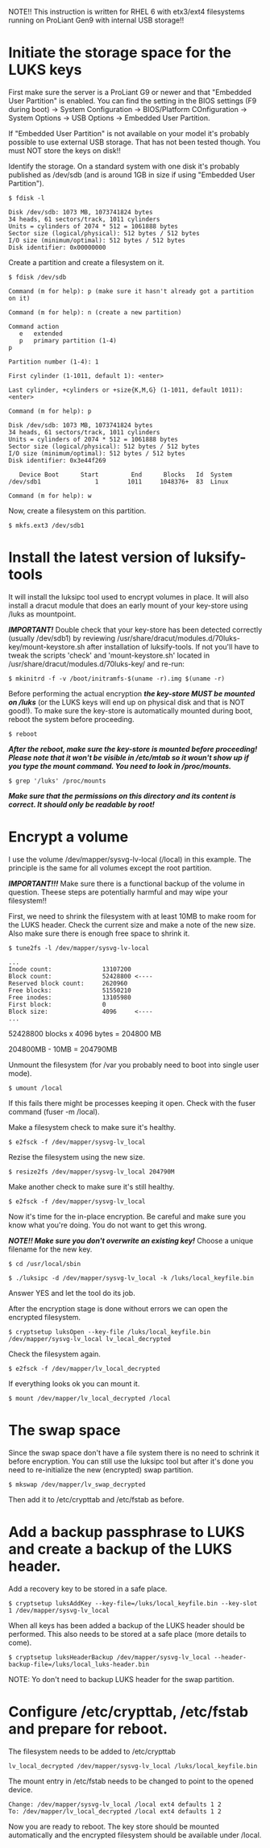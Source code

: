 NOTE!! This instruction is written for RHEL 6 with etx3/ext4 filesystems running on ProLiant Gen9 with internal USB storage!!

# Initiate the storage space for the LUKS keys

First make sure the server is a ProLiant G9 or newer and that "Embedded User Partition" is enabled. You can find the setting in the BIOS settings (F9 during boot) -> System Configuration -> BIOS/Platform COnfiguration -> System Options -> USB Options -> Embedded User Partition.

If "Embedded User Partition" is not available on your model it's probably possible to use external USB storage. That has not been tested though. You must NOT store the keys on disk!!

Identify the storage. On a standard system with one disk it's probably published as /dev/sdb (and is around 1GB in size if using "Embedded User Partition").

```
$ fdisk -l

Disk /dev/sdb: 1073 MB, 1073741824 bytes
34 heads, 61 sectors/track, 1011 cylinders
Units = cylinders of 2074 * 512 = 1061888 bytes
Sector size (logical/physical): 512 bytes / 512 bytes
I/O size (minimum/optimal): 512 bytes / 512 bytes
Disk identifier: 0x00000000
```

Create a partition and create a filesystem on it.

```
$ fdisk /dev/sdb

Command (m for help): p (make sure it hasn't already got a partition on it)

Command (m for help): n (create a new partition)

Command action
   e   extended
   p   primary partition (1-4)
p

Partition number (1-4): 1

First cylinder (1-1011, default 1): <enter>

Last cylinder, +cylinders or +size{K,M,G} (1-1011, default 1011): <enter>

Command (m for help): p

Disk /dev/sdb: 1073 MB, 1073741824 bytes
34 heads, 61 sectors/track, 1011 cylinders
Units = cylinders of 2074 * 512 = 1061888 bytes
Sector size (logical/physical): 512 bytes / 512 bytes
I/O size (minimum/optimal): 512 bytes / 512 bytes
Disk identifier: 0x3e44f269

   Device Boot      Start         End      Blocks   Id  System
/dev/sdb1               1        1011     1048376+  83  Linux

Command (m for help): w
```

Now, create a filesystem on this partition.

```
$ mkfs.ext3 /dev/sdb1
```

# Install the latest version of luksify-tools

It will install the luksipc tool used to encrypt volumes in place. It will also install a dracut module that does an early mount of your key-store using /luks as mountpoint.

***IMPORTANT!*** Double check that your key-store has been detected correctly (usually /dev/sdb1) by reviewing /usr/share/dracut/modules.d/70luks-key/mount-keystore.sh after installation of luksify-tools. If not you'll have to tweak the scripts 'check' and 'mount-keystore.sh' located in /usr/share/dracut/modules.d/70luks-key/ and re-run:

```
$ mkinitrd -f -v /boot/initramfs-$(uname -r).img $(uname -r)
```

Before performing the actual encryption ***the key-store MUST be mounted on /luks*** (or the LUKS keys will end up on physical disk and that is NOT good!). To make sure the key-store is automatically mounted during boot, reboot the system before proceeding.

```
$ reboot
```

***After the reboot, make sure the key-store is mounted before proceeding! Please note that it won't be visible in /etc/mtab so it woun't show up if you type the mount command. You need to look in /proc/mounts.***

```
$ grep '/luks' /proc/mounts
```

***Make sure that the permissions on this directory and its content is correct. It should only be readable by root!***

# Encrypt a volume

I use the volume /dev/mapper/sysvg-lv-local (/local) in this example. The principle is the same for all volumes except the root partition.

***IMPORTANT!!!*** Make sure there is a functional backup of the volume in question. Theese steps are potentially harmful and may wipe your filesystem!!

First, we need to shrink the filesystem with at least 10MB to make room for the LUKS header. Check the current size and make a note of the new size. Also make sure there is enough free space to shrink it.

```
$ tune2fs -l /dev/mapper/sysvg-lv-local

...
Inode count:              13107200
Block count:              52428800 <----
Reserved block count:     2620960
Free blocks:              51550210
Free inodes:              13105980
First block:              0
Block size:               4096     <----
...
```

52428800 blocks x 4096 bytes = 204800 MB

204800MB - 10MB = 204790MB

Unmount the filesystem (for /var you probably need to boot into single user mode).

```
$ umount /local
```

If this fails there might be processes keeping it open. Check with the fuser command (fuser -m /local).

Make a filesystem check to make sure it's healthy.

```
$ e2fsck -f /dev/mapper/sysvg-lv_local
```

Rezise the filesystem using the new size.

```
$ resize2fs /dev/mapper/sysvg-lv_local 204790M
```

Make another check to make sure it's still healthy.

```
$ e2fsck -f /dev/mapper/sysvg-lv_local
```

Now it's time for the in-place encryption. Be careful and make sure you know what you're doing. You do not want to get this wrong.

***NOTE!! Make sure you don't overwrite an existing key!*** Choose a unique filename for the new key.

```
$ cd /usr/local/sbin

$ ./luksipc -d /dev/mapper/sysvg-lv_local -k /luks/local_keyfile.bin
```

Answer YES and let the tool do its job.

After the encryption stage is done without errors we can open the encrypted filesystem.

```
$ cryptsetup luksOpen --key-file /luks/local_keyfile.bin /dev/mapper/sysvg-lv_local lv_local_decrypted
```

Check the filesystem again.

```
$ e2fsck -f /dev/mapper/lv_local_decrypted
```

If everything looks ok you can mount it.

```
$ mount /dev/mapper/lv_local_decrypted /local
```

# The swap space

Since the swap space don't have a file system there is no need to schrink it before encryption. You can still use the luksipc tool but after it's done you need to re-initialize the new (encrypted) swap partition.

```
$ mkswap /dev/mapper/lv_swap_decrypted
```

Then add it to /etc/crypttab and /etc/fstab as before.

# Add a backup passphrase to LUKS and create a backup of the LUKS header.

Add a recovery key to be stored in a safe place.

```
$ cryptsetup luksAddKey --key-file=/luks/local_keyfile.bin --key-slot 1 /dev/mapper/sysvg-lv_local
```

When all keys has been added a backup of the LUKS header should be performed. This also needs to be stored at a safe place (more details to come).

```
$ cryptsetup luksHeaderBackup /dev/mapper/sysvg-lv_local --header-backup-file=/luks/local_luks-header.bin
```

NOTE: Yo don't need to backup LUKS header for the swap partition.

# Configure /etc/crypttab, /etc/fstab and prepare for reboot.

The filesystem needs to be added to /etc/crypttab

```
lv_local_decrypted /dev/mapper/sysvg-lv_local /luks/local_keyfile.bin
```

The mount entry in /etc/fstab needs to be changed to point to the opened device.

```
Change: /dev/mapper/sysvg-lv_local /local ext4 defaults 1 2
To: /dev/mapper/lv_local_decrypted /local ext4 defaults 1 2
```

Now you are ready to reboot. The key store should be mounted automatically and the encrypted filesystem should be available under /local.
